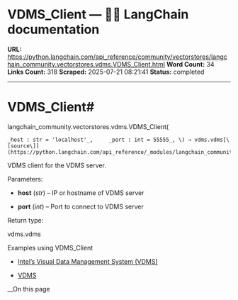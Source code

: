 # VDMS_Client — 🦜🔗 LangChain  documentation

**URL:** https://python.langchain.com/api_reference/community/vectorstores/langchain_community.vectorstores.vdms.VDMS_Client.html
**Word Count:** 34
**Links Count:** 318
**Scraped:** 2025-07-21 08:21:41
**Status:** completed

---

# VDMS\_Client\#

langchain\_community.vectorstores.vdms.VDMS\_Client\(

    _host : str = 'localhost'_,     _port : int = 55555_, \) → vdms.vdms[\[source\]](https://python.langchain.com/api_reference/_modules/langchain_community/vectorstores/vdms.html#VDMS_Client)\#     

VDMS client for the VDMS server.

Parameters:     

  * **host** \(_str_\) – IP or hostname of VDMS server

  * **port** \(_int_\) – Port to connect to VDMS server

Return type:     

vdms.vdms

Examples using VDMS\_Client

  * [Intel’s Visual Data Management System \(VDMS\)](https://python.langchain.com/docs/integrations/vectorstores/vdms/)

  * [VDMS](https://python.langchain.com/docs/integrations/providers/vdms/)

__On this page